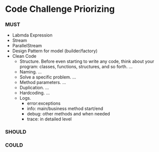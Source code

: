 # Code Challenge Priorizing

### MUST
* Labmda Expression
* Stream
* ParallelStream
* Design Pattern for model (builder/factory)
* Clean Code
  * Structure. Before even starting to write any code, think about your program: classes, functions, structures, and so forth. ...
  * Naming. ...
  * Solve a specific problem. ...
  * Method parameters. ...
  * Duplication. ...
  * Hardcoding. ...
  * Logs. 
    - error:exceptions
    - info: main/business method start/end
    - debug: other methods and when needed
    - trace: in detailed level



### SHOULD

### COULD